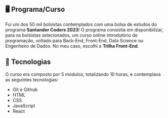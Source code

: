 ## 🖥️ Programa/Curso
Fui um dos 50 mil bolsistas contemplados com uma bolsa de estudos do programa <strong>Santander Coders 2023</strong>! 
O programa consistia em disponibilizar, para os bolsistas selecionados, um curso online introdutório de programação, voltado para Back-End, Front-End, Data Science ou Engenheiro de Dados. No meu caso, escolhi a <strong>Trilha Front-End</strong>.

## 🚀 Tecnologias 
O curso era composto por 5 módulos, totalizando 10 horas, e contemplava as seguintes tecnologias:

- Git e Github
- HTML
- CSS
- JavaScript
- React

